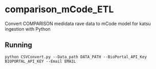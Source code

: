 # comparison_mCode_ETL
Convert COMPARISON medidata rave data to mCode model for katsu ingestion with Python

## Running
`python CSVConvert.py --Data_path DATA_PATH --BioPortal_API_Key BIOPORTAL_API_KEY --Email EMAIL`
